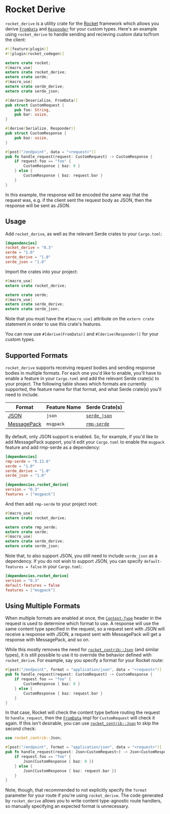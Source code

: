 # Rocket Derive

`rocket_derive` is a utility crate for the [Rocket] framework which allows you derive [`FromData`]
and [`Responder`] for your custom types. Here's an example using `rocket_derive` to handle sending
and recieving custom data to/from the client:

```rust
#![feature(plugin)]
#![plugin(rocket_codegen)]

extern crate rocket;
#[macro_use]
extern crate rocket_derive;
extern crate serde;
#[macro_use]
extern crate serde_derive;
extern crate serde_json;

#[derive(Deserialize, FromData)]
pub struct CustomRequest {
    pub foo: String,
    pub bar: usize,
}

#[derive(Serialize, Responder)]
pub struct CustomResponse {
    pub baz: usize,
}

#[post("/endpoint", data = "<request>")]
pub fn handle_request(request: CustomRequest) -> CustomResponse {
    if request.foo == "foo" {
        CustomResponse { baz: 0 }
    } else {
        CustomResponse { baz: request.bar }
    }
}
```

In this example, the response will be encoded the same way that the request was, e.g. if the client
sent the request body as JSON, then the response will be sent as JSON.

## Usage

Add `rocket_derive`, as well as the relevant Serde crates to your `Cargo.toml`:

```toml
[dependencies]
rocket_derive = "0.3"
serde = "1.0"
serde_derive = "1.0"
serde_json = "1.0"
```

Import the crates into your project:

```rust
#[macro_use]
extern crate rocket_derive;

extern crate serde;
#[macro_use]
extern crate serde_derive;
extern crate serde_json;
```

Note that you must have the `#[macro_use]` attribute on the `extern crate` statement in order to
use this crate's features.

You can now use `#[derive(FromData)]` and `#[derive(Responder)]` for your custom types.

## Supported Formats

`rocket_derive` supports receiving request bodies and sending response bodies in multiple formats.
For each one you'd like to enable, you'll have to enable a feature in your `Cargo.toml` and add the
relevant Serde crate(s) to your project. The following table shows which formats are currently
supported, the feature name for that format, and what Serde crate(s) you'll need to include.

| Format        | Feature Name | Serde Crate(s)    |
| --------------|--------------|-------------------|
| [JSON]        | `json`       | [`serde_json`]    |
| [MessagePack] | `msgpack`    | [`rmp-serde`]     |

By default, only JSON support is enabled. So, for example, if you'd like to add MessagePack support,
you'd edit your `Cargo.toml` to enable the `msgpack` feature and add rmp-serde as a dependency:

```toml
[dependencies]
rmp-serde = "0.13.6"
serde = "1.0"
serde_derive = "1.0"
serde_json = "1.0"

[dependencies.rocket_derive]
version = "0.3"
features = ["msgpack"]
```

And then add `rmp-serde` to your project root:

```rust
#[macro_use]
extern crate rocket_derive;

extern crate rmp_serde;
extern crate serde;
#[macro_use]
extern crate serde_derive;
extern crate serde_json;
```

Note that, to also support JSON, you still need to include `serde_json` as a dependency. If you do
not wish to support JSON, you can specify `default-features = false` in your `Cargo.toml`:

```toml
[dependencies.rocket_derive]
version = "0.3"
default-features = false
features = ["msgpack"]
```

## Using Multiple Formats

When multiple formats are enabled at once, the [`Content-Type`] header in the request is used to
determine which format to use. A response will use the same content type specified in the request,
so a request sent with JSON will receive a response with JSON, a request sent with MessagePack
will get a response with MessagePack, and so on.

While this mostly removes the need for [`rocket_contrib::Json`] (and similar types), it is still
possible to use it to override the behavior defined with `rocket_derive`. For example, say you
specify a format for your Rocket route:

```rust
#[post("/endpoint", format = "application/json", data = "<request>")]
pub fn handle_request(request: CustomRequest) -> CustomResponse {
    if request.foo == "foo" {
        CustomResponse { baz: 0 }
    } else {
        CustomResponse { baz: request.bar }
    }
}
```

In that case, Rocket will check the content type before routing the request to `handle_request`,
then the [`FromData`] impl for `CustomRequest` will check it again. If this isn't desirable, you
can use [`rocket_contrib::Json`] to skip the second check:

```rust
use rocket_contrib::Json;

#[post("/endpoint", format = "application/json", data = "<request>")]
pub fn handle_request(request: Json<CustomRequest>) -> Json<CustomResponse> {
    if request.foo == "foo" {
        Json(CustomResponse { baz: 0 })
    } else {
        Json(CustomResponse { baz: request.bar })
    }
}
```

Note, though, that recommended to not explicitly specify the `format` parameter for your route if you're using `rocket_derive`. The code generated by `rocket_derive` allows you to write content type-agnostic route handlers, so manually specifying an expected format is unnecessary.

[Rocket]: https://rocket.rs/
[`FromData`]: https://api.rocket.rs/rocket/data/trait.FromData.html
[`Responder`]: https://api.rocket.rs/rocket/response/trait.Responder.html
[JSON]: http://www.json.org/
[MessagePack]: http://msgpack.org/index.html
[`serde_json`]: https://crates.io/crates/serde_json
[`rmp-serde`]: https://crates.io/crates/rmp-serde
[`Content-Type`]: https://developer.mozilla.org/en-US/docs/Web/HTTP/Headers/Content-Type
[`rocket_contrib::Json`]: https://api.rocket.rs/rocket_contrib/struct.Json.html
